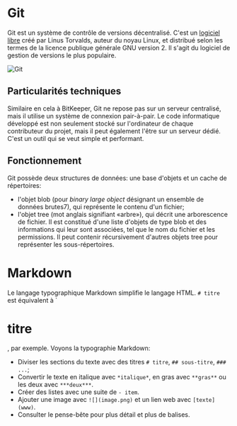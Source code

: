 # Git

Git est un système de contrôle de versions décentralisé. C'est un [logiciel libre](https://fr.wikipedia.org/wiki/Logiciel_libre) créé par Linus Torvalds, auteur du noyau Linux, et distribué selon les termes de la licence publique générale GNU version 2. Il s'agit du logiciel de gestion de versions le plus populaire.

![Git](gitlogo.png)

## Particularités techniques

Similaire en cela à BitKeeper, Git ne repose pas sur un serveur centralisé, mais il utilise un système de connexion pair-à-pair. Le code informatique développé est non seulement stocké sur l'ordinateur de chaque contributeur du projet, mais il peut également l'être sur un serveur dédié. C'est un outil qui se veut simple et performant. 

## Fonctionnement

Git possède deux structures de données: une base d'objets et un cache de répertoires:

- l'objet blob (pour *binary large object* désignant un ensemble de données brutes7), qui représente le contenu d'un fichier;
- l'objet tree (mot anglais signifiant «arbre»), qui décrit une arborescence de fichier. Il est constitué d'une liste d'objets de type blob et des informations qui leur sont associées, tel que le nom du fichier et les permissions. Il peut contenir récursivement d'autres objets tree pour représenter les sous-répertoires.

# Markdown

Le langage typographique Markdown simplifie le langage HTML. `# titre` est équivalent à `<h1>titre</h1>, par exemple. Voyons la typographie Markdown:

- Diviser les sections du texte avec des titres `# titre`, `## sous-titre`, `### ...`;
- Convertir le texte en italique avec `*italique*`, en gras avec `**gras**` ou les deux avec `***deux***`.
- Créer des listes avec une suite de `- item`.
- Ajouter une image avec `![](image.png)` et un lien web avec `[texte](www)`.
- Consulter le pense-bête pour plus détail et plus de balises.
